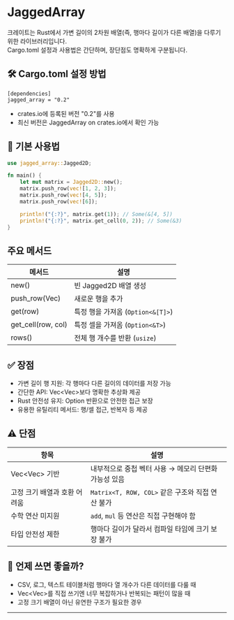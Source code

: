 # JaggedArray
크레이트는 Rust에서 가변 길이의 2차원 배열(즉, 행마다 길이가 다른 배열)을 다루기 위한 라이브러리입니다.  
Cargo.toml 설정과 사용법은 간단하며, 장단점도 명확하게 구분됩니다.

## 🛠️ Cargo.toml 설정 방법
```
[dependencies]
jagged_array = "0.2"
```

- crates.io에 등록된 버전 "0.2"를 사용
- 최신 버전은 JaggedArray on crates.io에서 확인 가능

## 🚀 기본 사용법
```rust
use jagged_array::Jagged2D;

fn main() {
    let mut matrix = Jagged2D::new();
    matrix.push_row(vec![1, 2, 3]);
    matrix.push_row(vec![4, 5]);
    matrix.push_row(vec![6]);

    println!("{:?}", matrix.get(1)); // Some(&[4, 5])
    println!("{:?}", matrix.get_cell(0, 2)); // Some(&3)
}
```

## 주요 메서드
| 메서드              | 설명                                 |
|---------------------|--------------------------------------|
| new()               | 빈 Jagged2D 배열 생성                |
| push_row(Vec<T>)    | 새로운 행을 추가                     |
| get(row)            | 특정 행을 가져옴 (`Option<&[T]>`)    |
| get_cell(row, col)  | 특정 셀을 가져옴 (`Option<&T>`)      |
| rows()              | 전체 행 개수를 반환 (`usize`)        |

## ✅ 장점
- 가변 길이 행 지원: 각 행마다 다른 길이의 데이터를 저장 가능
- 간단한 API: Vec<Vec<T>>보다 명확한 추상화 제공
- Rust 안전성 유지: Option 반환으로 안전한 접근 보장
- 유용한 유틸리티 메서드: 행/셀 접근, 반복자 등 제공

## ⚠️ 단점
| 항목              | 설명                                      |
|-------------------|-------------------------------------------|
| Vec<Vec<T>> 기반  | 내부적으로 중첩 벡터 사용 → 메모리 단편화 가능성 있음 |
| 고정 크기 배열과 호환 어려움 | `Matrix<T, ROW, COL>` 같은 구조와 직접 연산 불가 |
| 수학 연산 미지원   | `add`, `mul` 등 연산은 직접 구현해야 함         |
| 타입 안전성 제한   | 행마다 길이가 달라서 컴파일 타임에 크기 보장 불가 |


## 🧩 언제 쓰면 좋을까?
- CSV, 로그, 텍스트 테이블처럼 행마다 열 개수가 다른 데이터를 다룰 때
- Vec<Vec<T>>를 직접 쓰기엔 너무 복잡하거나 반복되는 패턴이 많을 때
- 고정 크기 배열이 아닌 유연한 구조가 필요한 경우


---


